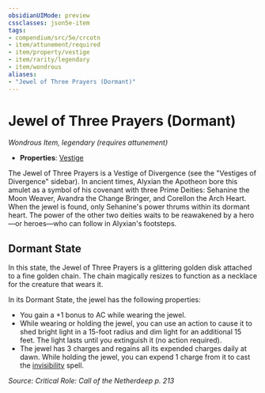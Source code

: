 ```yaml
---
obsidianUIMode: preview
cssclasses: json5e-item
tags:
- compendium/src/5e/crcotn
- item/attunement/required
- item/property/vestige
- item/rarity/legendary
- item/wondrous
aliases: 
- "Jewel of Three Prayers (Dormant)"
---
```

# Jewel of Three Prayers (Dormant)
*Wondrous Item, legendary (requires attunement)*  

- **Properties**: [Vestige](/Systems/5e/rules/item-properties.md#Vestige)

The Jewel of Three Prayers is a Vestige of Divergence (see the "Vestiges of Divergence" sidebar). In ancient times, Alyxian the Apotheon bore this amulet as a symbol of his covenant with three Prime Deities: Sehanine the Moon Weaver, Avandra the Change Bringer, and Corellon the Arch Heart. When the jewel is found, only Sehanine's power thrums within its dormant heart. The power of the other two deities waits to be reawakened by a hero—or heroes—who can follow in Alyxian's footsteps.

## Dormant State

In this state, the Jewel of Three Prayers is a glittering golden disk attached to a fine golden chain. The chain magically resizes to function as a necklace for the creature that wears it.

In its Dormant State, the jewel has the following properties:

- You gain a +1 bonus to AC while wearing the jewel.  
- While wearing or holding the jewel, you can use an action to cause it to shed bright light in a 15-foot radius and dim light for an additional 15 feet. The light lasts until you extinguish it (no action required).  
- The jewel has 3 charges and regains all its expended charges daily at dawn. While holding the jewel, you can expend 1 charge from it to cast the [invisibility](/Systems/5e/spells/invisibility.md) spell.  

*Source: Critical Role: Call of the Netherdeep p. 213*